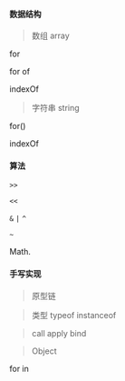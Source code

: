 #### 数据结构

> 数组 array

for

for of

indexOf

> 字符串 string

for()

indexOf

#### 算法

`>>`

`<<`

`&` `|` `^`

`~`

Math.

#### 手写实现

> 原型链

> 类型 typeof instanceof

> call apply bind

> Object

for in
